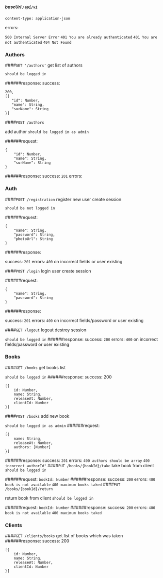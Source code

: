 ##### baseUrl `/api/v1`
`content-type: application-json`

errors:

  `500 Internal Server Error`
  `401 You are already authenticated`
  `401 You are not authenticated`
  `404 Not Found`

### Authors

####`GET '/authors'`
get list of authors

`should be logged in`

######response:
success:
 ```
 200,
 [{
    "id": Number,
    "name": String,
    "surName": String
 }]
 ```

####`POST /authors`

add author
`should be logged in as admin`

######request:
```
{
    "id": Number,
    "name": String,
    "surName": String
}
 ```

 ######response:
 success: `201`
 errors:

### Auth
####`POST /registration`
register new user
create session

`should be not logged in`

######request:
```
{
    "name": String,
    "password": String,
    "photoUrl": String
}
 ```
 ######response:

 success: `201`
 errors:
 `400` on incorrect fields or user existing

####`POST /login`
login user
create session

######request:
```
{
    "name": String,
    "password": String
}
 ```
 ######response:

 success: `201`
 errors:
 `400` on incorrect fields/password or user existing

####`GET /logout`
 logout
 destroy session

`should be logged in`
######response:
 success: `200`
 errors:
 `400` on incorrect fields/password or user existing


### Books
####`GET /books`
get books list

`should be logged in`
######response:
success: 200
```
[{
    id: Number,
    name: String,
    releaseAt: Number,
    clientId: Number
}]
```
####`POST /books`
add new book


`should be logged in as admin`
######request:
```
[{
    name: String,
    releaseAt: Number,
    authors: [Number]
}]
```
######response:
success: `201`
errors:
`400 authors should be array`
`400 incorrect authorId"`
####`PUT /books/{bookId}/take`
take book from client
`should be logged in`

######request:
`bookId: Number`
######response:
success:
`200`
errors:
`400 book is not available`
`400 maximum books taked`
####`PUT /books/{bookId}/return`

return book from client
`should be logged in`

######request:
`bookId: Number`
######response:
success:
`200`
errors:
`400 book is not available`
`400 maximum books taked`
### Clients

####`GET /clients/books`
get list of books which was taken
######response:
success: 200
```
[{
    id: Number,
    name: String,
    releaseAt: Number,
    clientId: Number
}]
```
